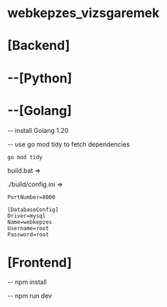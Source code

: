 # webkepzes_vizsgaremek

# [Backend]

# --[Python]


# --[Golang]

-- install Golang 1.20

-- use go mod tidy to fetch dependencies
```
go mod tidy
```

build.bat => 

./build/config.ini =>
```
PortNumber=8000

[DatabaseConfig]
Driver=mysql
Name=webkepzes 
Username=root
Password=root
```

# [Frontend]

-- npm install

-- npm run dev